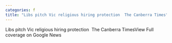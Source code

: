 ```yaml
---
categories: f
title: "Libs pitch Vic religious hiring protection  The Canberra Times"
---
```

Libs pitch Vic religious hiring protection&nbsp;&nbsp;The Canberra TimesView Full coverage on Google News